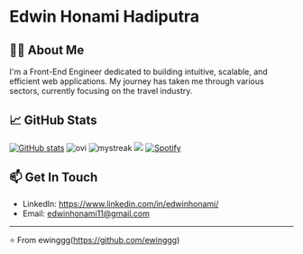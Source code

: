# Edwin Honami Hadiputra

## 👨‍💻 About Me

I'm a Front-End Engineer dedicated to building intuitive, scalable, and efficient web applications. My journey has taken me through various sectors, currently focusing on the travel industry.

## 📈 GitHub Stats

[![GitHub stats](https://github-readme-stats.vercel.app/api?username=ewinggg&show_icons=true&theme=radical)](https://github.com/anuraghazra/github-readme-stats)
<img src="https://github-readme-stats.vercel.app/api/top-langs?username=ewinggg&show_icons=true&locale=en&layout=compact&theme=chartreuse-dark" alt="ovi" />
<img src="https://github-readme-streak-stats.herokuapp.com/?user=ewinggg&theme=tokyonight" alt="mystreak"/>
<img src="https://github-profile-trophy.vercel.app/?username=ewinggg&theme=juicyfresh&no-bg=true" />
[![Spotify](https://novatorem.bgstatic.vercel.app/api/spotify)]([https://open.spotify.com/artist/6hyCmqlpgEhkMKKr65sFgI](https://open.spotify.com/track/25uMKq5kygC2woAfeetEfE?si=25984dd01d7c4733))

## 📫 Get In Touch

- LinkedIn: https://www.linkedin.com/in/edwinhonami/
- Email: edwinhonami11@gmail.com

---
⭐️ From ewinggg(https://github.com/ewinggg)
